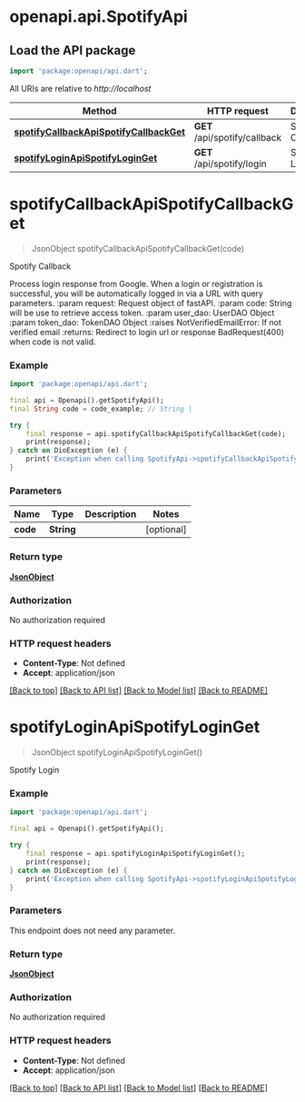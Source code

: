 # openapi.api.SpotifyApi

## Load the API package
```dart
import 'package:openapi/api.dart';
```

All URIs are relative to *http://localhost*

Method | HTTP request | Description
------------- | ------------- | -------------
[**spotifyCallbackApiSpotifyCallbackGet**](SpotifyApi.md#spotifycallbackapispotifycallbackget) | **GET** /api/spotify/callback | Spotify Callback
[**spotifyLoginApiSpotifyLoginGet**](SpotifyApi.md#spotifyloginapispotifyloginget) | **GET** /api/spotify/login | Spotify Login


# **spotifyCallbackApiSpotifyCallbackGet**
> JsonObject spotifyCallbackApiSpotifyCallbackGet(code)

Spotify Callback

Process login response from Google.  When a login or registration is successful, you will be automatically logged in via a URL with query parameters.  :param request: Request object of fastAPI. :param code: String will be use to retrieve access token. :param user_dao: UserDAO Object :param token_dao: TokenDAO Object :raises NotVerifiedEmailError: If not verified email :returns:     Redirect to login url or response     BadRequest(400) when code is not valid.

### Example
```dart
import 'package:openapi/api.dart';

final api = Openapi().getSpotifyApi();
final String code = code_example; // String | 

try {
    final response = api.spotifyCallbackApiSpotifyCallbackGet(code);
    print(response);
} catch on DioException (e) {
    print('Exception when calling SpotifyApi->spotifyCallbackApiSpotifyCallbackGet: $e\n');
}
```

### Parameters

Name | Type | Description  | Notes
------------- | ------------- | ------------- | -------------
 **code** | **String**|  | [optional] 

### Return type

[**JsonObject**](JsonObject.md)

### Authorization

No authorization required

### HTTP request headers

 - **Content-Type**: Not defined
 - **Accept**: application/json

[[Back to top]](#) [[Back to API list]](../README.md#documentation-for-api-endpoints) [[Back to Model list]](../README.md#documentation-for-models) [[Back to README]](../README.md)

# **spotifyLoginApiSpotifyLoginGet**
> JsonObject spotifyLoginApiSpotifyLoginGet()

Spotify Login

### Example
```dart
import 'package:openapi/api.dart';

final api = Openapi().getSpotifyApi();

try {
    final response = api.spotifyLoginApiSpotifyLoginGet();
    print(response);
} catch on DioException (e) {
    print('Exception when calling SpotifyApi->spotifyLoginApiSpotifyLoginGet: $e\n');
}
```

### Parameters
This endpoint does not need any parameter.

### Return type

[**JsonObject**](JsonObject.md)

### Authorization

No authorization required

### HTTP request headers

 - **Content-Type**: Not defined
 - **Accept**: application/json

[[Back to top]](#) [[Back to API list]](../README.md#documentation-for-api-endpoints) [[Back to Model list]](../README.md#documentation-for-models) [[Back to README]](../README.md)

